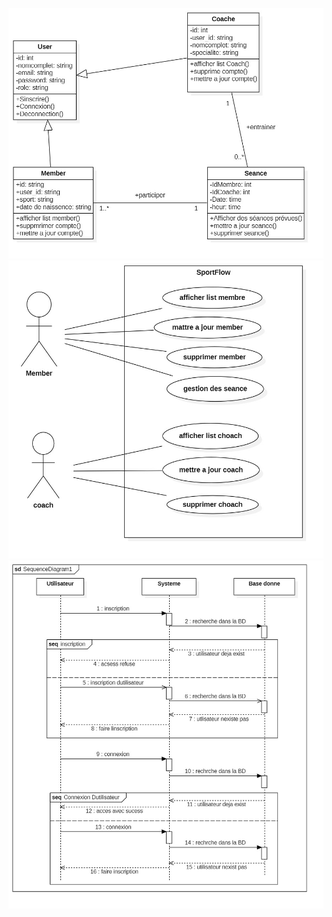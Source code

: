 ![SportFlowUseCase.jpg](./uml/SportFlowClassDiagram.jpg)
![SportFlowClassDiagram.jpg](./uml/SportFlowUseCase.jpg)
![SportFlowSequenceDiagram.jpg](./uml/SportFlowSequenceDiagram.jpg)